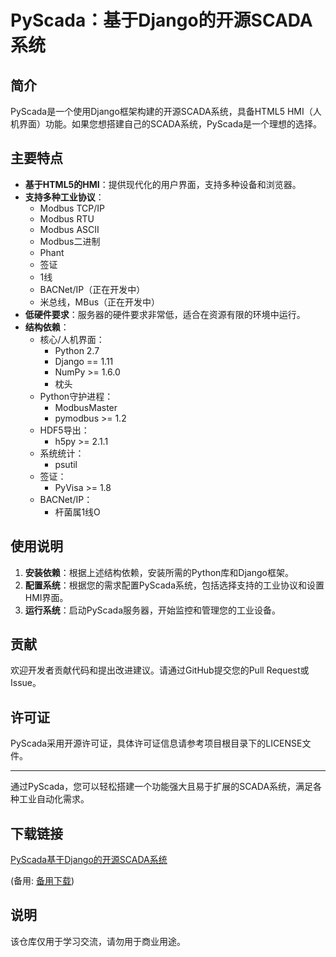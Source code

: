 # PyScada：基于Django的开源SCADA系统

## 简介
PyScada是一个使用Django框架构建的开源SCADA系统，具备HTML5 HMI（人机界面）功能。如果您想搭建自己的SCADA系统，PyScada是一个理想的选择。

## 主要特点
- **基于HTML5的HMI**：提供现代化的用户界面，支持多种设备和浏览器。
- **支持多种工业协议**：
  - Modbus TCP/IP
  - Modbus RTU
  - Modbus ASCII
  - Modbus二进制
  - Phant
  - 签证
  - 1线
  - BACNet/IP（正在开发中）
  - 米总线，MBus（正在开发中）
- **低硬件要求**：服务器的硬件要求非常低，适合在资源有限的环境中运行。
- **结构依赖**：
  - 核心/人机界面：
    - Python 2.7
    - Django == 1.11
    - NumPy >= 1.6.0
    - 枕头
  - Python守护进程：
    - ModbusMaster
    - pymodbus >= 1.2
  - HDF5导出：
    - h5py >= 2.1.1
  - 系统统计：
    - psutil
  - 签证：
    - PyVisa >= 1.8
  - BACNet/IP：
    - 杆菌属1线O

## 使用说明
1. **安装依赖**：根据上述结构依赖，安装所需的Python库和Django框架。
2. **配置系统**：根据您的需求配置PyScada系统，包括选择支持的工业协议和设置HMI界面。
3. **运行系统**：启动PyScada服务器，开始监控和管理您的工业设备。

## 贡献
欢迎开发者贡献代码和提出改进建议。请通过GitHub提交您的Pull Request或Issue。

## 许可证
PyScada采用开源许可证，具体许可证信息请参考项目根目录下的LICENSE文件。

---

通过PyScada，您可以轻松搭建一个功能强大且易于扩展的SCADA系统，满足各种工业自动化需求。

## 下载链接
[PyScada基于Django的开源SCADA系统](https://pan.quark.cn/s/e94534e32eb4) 

(备用: [备用下载](https://pan.baidu.com/s/1wbreS93QIaL2GAmErdKExw?pwd=1234))

## 说明

该仓库仅用于学习交流，请勿用于商业用途。
